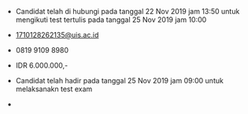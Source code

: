 - Candidat telah di hubungi pada tanggal 22 Nov 2019 jam 13:50 untuk mengikuti test tertulis pada tanggal 25 Nov 2019 jam 10:00

- 1710128262135@uis.ac.id

- 0819 9109 8980

- IDR 6.000.000,-

- Candidat telah hadir pada tanggal 25 Nov 2019 jam 09:00  untuk melaksanakn test exam

- 
